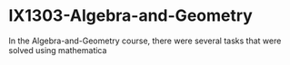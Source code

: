 # IX1303-Algebra-and-Geometry
In the Algebra-and-Geometry course, there were several tasks that were solved using mathematica
